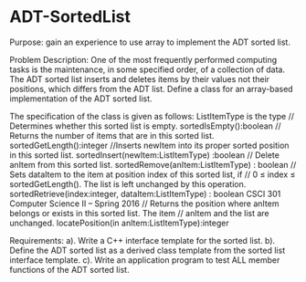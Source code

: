 # ADT-SortedList
Purpose: gain an experience to use array to implement the ADT sorted list.

Problem Description:
One of the most frequently performed computing tasks is the maintenance, in some specified order, of a collection of data. 
The ADT sorted list inserts and deletes items by their values not their positions, which differs from the ADT list.
Define a class for an array-based implementation of the ADT sorted list. 

The specification of the class is given as follows:
ListItemType is the type
// Determines whether this sorted list is empty.
sortedIsEmpty():boolean
// Returns the number of items that are in this sorted list.
sortedGetLength():integer
//Inserts newItem into its proper sorted position in this sorted list.
sortedInsert(newItem:ListItemType) :boolean
// Delete anItem from this sorted list.
sortedRemove(anItem:ListItemType) : boolean
// Sets dataItem to the item at position index of this sorted list, if
// 0 ≤ index ≤ sortedGetLength(). The list is left unchanged by this operation.
sortedRetrieve(index:integer, dataItem:ListItemType) : boolean
CSCI 301 Computer Science II – Spring 2016
// Returns the position where anItem belongs or exists in this sorted list. The item
// anItem and the list are unchanged.
locatePosition(in anItem:ListItemType):integer

Requirements:
a). Write a C++ interface template for the sorted list. 
b). Define the ADT sorted list as a derived class template from the sorted list interface template.
c). Write an application program to test ALL member functions of the ADT sorted list.
